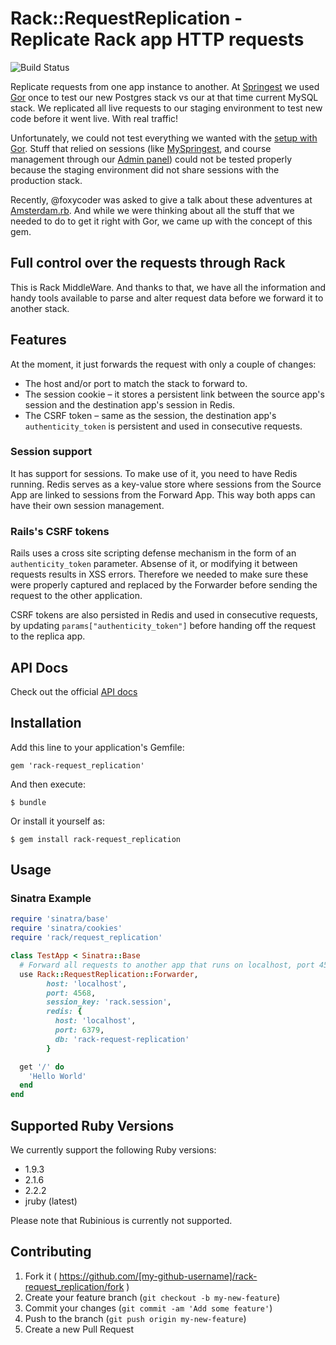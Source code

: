 # Rack::RequestReplication - Replicate Rack app HTTP requests

![Build Status](https://travis-ci.org/Springest/rack-request_replication.svg)

Replicate requests from one app instance to another. At
[Springest](http://www.springest.com) we used
[Gor](https://github.com/buger/gor) once to test our new Postgres stack
vs our at that time current MySQL stack.
We replicated all live requests to our staging environment to test new
code before it went live. With real traffic!

Unfortunately, we could not test everything we wanted with the
[setup with Gor](http://devblog.springest.com/testing-big-infrastructure-changes-at-springest/).
Stuff that relied on sessions (like
[MySpringest](https://www.springest.com/my-springest), and course
management through our [Admin panel](http://providers.springest.com/))
could not be tested properly because the staging environment did not
share sessions with the production stack.

Recently, @foxycoder was asked to give a talk about these adventures at
[Amsterdam.rb](http://www.meetup.com/Amsterdam-rb/events/206133762/).
And while we were thinking about all the stuff that we needed to do to
get it right with Gor, we came up with the concept of this gem.

## Full control over the requests through Rack

This is Rack MiddleWare. And thanks to that, we have all the information
and handy tools available to parse and alter request data before we
forward it to another stack.


## Features

At the moment, it just forwards the request with only a couple of
changes:

- The host and/or port to match the stack to forward to.
- The session cookie – it stores a persistent link between the source
  app's session and the destination app's session in Redis.
- The CSRF token – same as the session, the destination app's
  `authenticity_token` is persistent and used in consecutive requests.

### Session support

It has support for sessions. To make use of it, you need to have Redis
running. Redis serves as a key-value store where sessions from the
Source App are linked to sessions from the Forward App. This way both
apps can have their own session management.

### Rails's CSRF tokens

Rails uses a cross site scripting defense mechanism in the form of an
`authenticity_token` parameter. Absense of it, or modifying it between
requests results in XSS errors. Therefore we needed to make sure these
were properly captured and replaced by the Forwarder before sending the
request to the other application.

CSRF tokens are also persisted in Redis and used in consecutive requests, by
updating `params["authenticity_token"]` before handing off the request
to the replica app.

## API Docs

Check out the official [API docs](http://rubydoc.info/gems/rack-request_replication)

## Installation

Add this line to your application's Gemfile:

    gem 'rack-request_replication'

And then execute:

    $ bundle

Or install it yourself as:

    $ gem install rack-request_replication

## Usage

### Sinatra Example

```ruby
require 'sinatra/base'
require 'sinatra/cookies'
require 'rack/request_replication'

class TestApp < Sinatra::Base
  # Forward all requests to another app that runs on localhost, port 4568
  use Rack::RequestReplication::Forwarder,
        host: 'localhost',
        port: 4568,
        session_key: 'rack.session',
        redis: {
          host: 'localhost',
          port: 6379,
          db: 'rack-request-replication'
        }

  get '/' do
    'Hello World'
  end
end
```

## Supported Ruby Versions

We currently support the following Ruby versions:

 - 1.9.3
 - 2.1.6
 - 2.2.2
 - jruby (latest)

Please note that Rubinious is currently not supported.

## Contributing

1. Fork it ( https://github.com/[my-github-username]/rack-request_replication/fork )
2. Create your feature branch (`git checkout -b my-new-feature`)
3. Commit your changes (`git commit -am 'Add some feature'`)
4. Push to the branch (`git push origin my-new-feature`)
5. Create a new Pull Request
